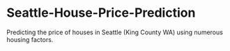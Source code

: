 # Seattle-House-Price-Prediction
Predicting the price of houses in Seattle (King County WA) using numerous housing factors.
